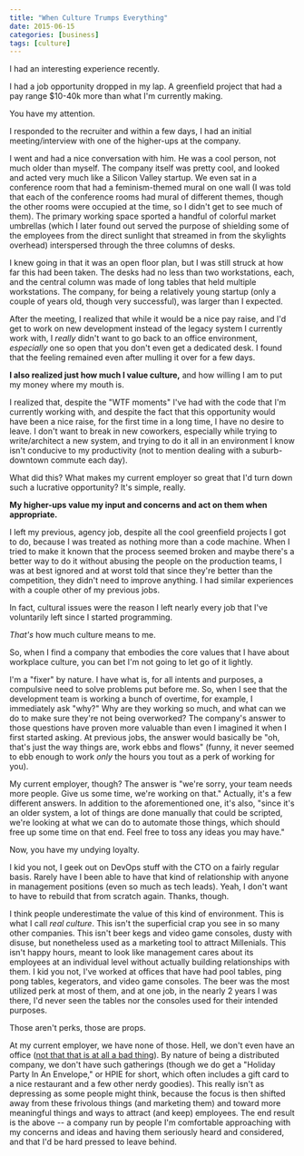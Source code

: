 ```yaml
---
title: "When Culture Trumps Everything"
date: 2015-06-15
categories: [business]
tags: [culture]
---
```


I had an interesting experience recently.

I had a job opportunity dropped in my lap. A greenfield project that had a pay range $10-40k more than what I'm currently making.

You have my attention.

I responded to the recruiter and within a few days, I had an initial meeting/interview with one of the higher-ups at the company.

I went and had a nice conversation with him. He was a cool person, not much older than myself. The company itself was pretty cool, and looked and acted very much like a Silicon Valley startup. We even sat in a conference room that had a feminism-themed mural on one wall (I was told that each of the conference rooms had mural of different themes, though the other rooms were occupied at the time, so I didn't get to see much of them). The primary working space sported a handful of colorful market umbrellas (which I later found out served the purpose of shielding some of the employees from the direct sunlight that streamed in from the skylights overhead) interspersed through the three columns of desks.

I knew going in that it was an open floor plan, but I was still struck at how far this had been taken. The desks had no less than two workstations, each, and the central column was made of long tables that held multiple workstations. The company, for being a relatively young startup (only a couple of years old, though very successful), was larger than I expected.

After the meeting, I realized that while it would be a nice pay raise, and I'd get to work on new development instead of the legacy system I currently work with, I *really* didn't want to go back to an office environment, *especially* one so open that you don't even get a dedicated desk. I found that the feeling remained even after mulling it over for a few days.

**I also realized just how much I value culture,** and how willing I am to put my money where my mouth is.

I realized that, despite the "WTF moments" I've had with the code that I'm currently working with, and despite the fact that this opportunity would have been a nice raise, for the first time in a long time, I have no desire to leave. I don't want to break in new coworkers, especially while trying to write/architect a new system, and trying to do it all in an environment I know isn't conducive to my productivity (not to mention dealing with a suburb-downtown commute each day).

What did this? What makes my current employer so great that I'd turn down such a lucrative opportunity? It's simple, really.

**My higher-ups value my input and concerns and act on them when appropriate.**

I left my previous, agency job, despite all the cool greenfield projects I got to do, because I was treated as nothing more than a code machine. When I tried to make it known that the process seemed broken and maybe there's a better way to do it without abusing the people on the production teams, I was at best ignored and at worst told that since they're better than the competition, they didn't need to improve anything. I had similar experiences with a couple other of my previous jobs.

In fact, cultural issues were the reason I left nearly every job that I've voluntarily left since I started programming.

*That's* how much culture means to me.

So, when I find a company that embodies the core values that I have about workplace culture, you can bet I'm not going to let go of it lightly.

I'm a "fixer" by nature. I have what is, for all intents and purposes, a compulsive need to solve problems put before me. So, when I see that the development team is working a bunch of overtime, for example, I immediately ask "why?" Why are they working so much, and what can we do to make sure they're not being overworked? The company's answer to those questions have proven more valuable than even I imagined it when I first started asking. At previous jobs, the answer would basically be "oh, that's just the way things are, work ebbs and flows" (funny, it never seemed to ebb enough to work *only* the hours you tout as a perk of working for you).

My current employer, though? The answer is "we're sorry, your team needs more people. Give us some time, we're working on that." Actually, it's a few different answers. In addition to the aforementioned one, it's also, "since it's an older system, a lot of things are done manually that could be scripted, we're looking at what we can do to automate those things, which should free up some time on that end. Feel free to toss any ideas you may have."

Now, you have my undying loyalty.

I kid you not, I geek out on DevOps stuff with the CTO on a fairly regular basis. Rarely have I been able to have that kind of relationship with anyone in management positions (even so much as tech leads). Yeah, I don't want to have to rebuild that from scratch again. Thanks, though.

I think people underestimate the value of this kind of environment. This is what I call *real culture*. This isn't the superficial crap you see in so many other companies. This isn't beer kegs and video game consoles, dusty with disuse, but nonetheless used as a marketing tool to attract Millenials. This isn't happy hours, meant to look like management cares about its employees at an individual level without actually building relationships with them. I kid you not, I've worked at offices that have had pool tables, ping pong tables, kegerators, and video game consoles. The beer was the most utilized perk at most of them, and at one job, in the nearly 2 years I was there, I'd never seen the tables nor the consoles used for their intended purposes.

Those aren't perks, those are props.

At my current employer, we have none of those. Hell, we don't even have an office ([not that that is at all a bad thing](http://shaunagordon.com/2015/05/15/in-defense-of-remote-friendly-work-environments/)). By nature of being a distributed company, we don't have such gatherings (though we do get a "Holiday Party In An Envelope," or HPIE for short, which often includes a gift card to a nice restaurant and a few other nerdy goodies). This really isn't as depressing as some people might think, because the focus is then shifted away from these frivolous things (and marketing them) and toward more meaningful things and ways to attract (and keep) employees. The end result is the above -- a company run by people I'm comfortable approaching with my concerns and ideas and having them seriously heard and considered, and that I'd be hard pressed to leave behind.